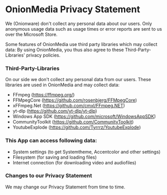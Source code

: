 # OnionMedia Privacy Statement
We (Onionware) don't collect any personal data about our users. Only anonymous usage data such as usage times or error reports are sent to us over the Microsoft Store.

Some features of OnionMedia use third party libraries which may collect data:
By using OnionMedia, you thus also agree to these Third-Party-Libraries' privacy policies.

### Third-Party-Libraries
On our side we don't collect any personal data from our users. These libraries are used in OnionMedia and may collect data:
- FFmpeg (https://ffmpeg.org/)
- FFMpegCore (https://github.com/rosenbjerg/FFMpegCore)
- xFFmpeg.Net (https://github.com/cmxl/FFmpeg.NET)
- yt-dlp (https://github.com/yt-dlp/yt-dlp)
- Windows App SDK (https://github.com/microsoft/WindowsAppSDK)
- CommunityToolkit (https://github.com/CommunityToolkit)
- YoutubeExplode (https://github.com/Tyrrrz/YoutubeExplode)

### This App can access following data:
* System settings (to get Systemtheme, Accentcolor and other settings)
* Filesystem (for saving and loading files)
* Internet connection (for downloading video and audiofiles)

### Changes to our Privacy Statement
We may change our Privacy Statement from time to time.
